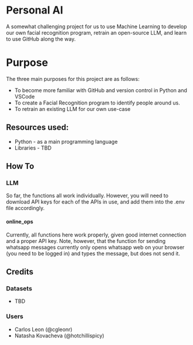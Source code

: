 # Personal AI
A somewhat challenging project for us to use Machine Learning to develop our own facial recognition program, retrain an open-source LLM, and learn to use GitHub along the way.

# Purpose
The three main purposes for this project are as follows:
- To become more familiar with GitHub and version control in Python and VSCode
- To create a Facial Recognition program to identify people around us.
- To retrain an existing LLM for our own use-case

## Resources used:
- Python - as a main programming language
- Libraries - TBD


## How To
### LLM
So far, the functions all work individually. However, you will need to download API keys for each of the APIs in use, and add them into the .env file accordingly.
#### online_ops
Currently, all functions here work properly, given good internet connection and a proper API key. Note, however, that the function for sending whatsapp messages currently only opens whatsapp web on your browser (you need to be logged in) and types the message, but does not send it.





## Credits
### Datasets
- TBD


### Users
- Carlos Leon (@cgleonr)
- Natasha Kovacheva (@hotchillispicy)